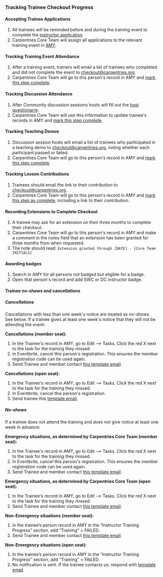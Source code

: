 ### Tracking Trainee Checkout Progress

#### Accepting Trainee Applications

1. All trainees will be reminded before and during the training event to complete the [instructor application](https://amy.carpentries.org/forms/request_training/).
1. Carpentries Core Team will assign all applications to the relevant training event in [AMY](../workshop_administration/amy_manual.html#instructor-training).

#### Tracking Training Event Attendance

1. After a training event, trainers will email a list of trainees who completed and did not complete the event to [checkout@carpentries.org](mailto:checkout@carpentries.org).
1. Carpentries Core Team will go to this person's record in AMY and [mark this step complete](../workshop_administration/amy_manual.md).

#### Tracking Discussion Attendance

1. After Community discussion sessions hosts will fill out the [host questionarre](https://goo.gl/forms/iXkMQABmO6HROfCy1). 
1. Carpentries Core Team will use this information to update trainee's records in AMY and [mark this step complete](../workshop_administration/amy_manual.md).


#### Tracking Teaching Demos

1. Discussion session hosts will email a list of trainees who participated in a teaching demo to [checkout@carpentries.org](mailto:checkout@carpentries.org), noting whether each participant passed or failed.
1. Carpentries Core Team will go to this person's record in AMY and [mark this step complete](../workshop_administration/amy_manual.md).

#### Tracking Lesson Contributions

1. Trainees should email the link to their contribution to [checkout@carpentries.org](mailto:checkout@carpentries.org).
1. Carpentries Core Team will go to this person's record in AMY and [mark this step as complete](../workshop_administration/amy_manual.md), including a link to their contribution.

#### Recording Extensions to Complete Checkout

1. A trainee may ask for an extension on their three months to complete their checkout.  
1. Carpentries Core Team will go to this person's record in AMY and make a comment in the notes field that an extension has been granted for three months from when requested.
1.  The note should read: `Extension granted through [DATE] - [Core Team INITIALS]`

#### Awarding badges

1. Search in AMY for all persons not badged but eligible for a badge.
1. Open that person's record and add SWC or DC instructor badge.

#### Trainee no-shows and cancellations

##### Cancellations

Cancellations with less than one week's notice are treated as no-shows. See below. If a trainee gives at least one week's notice that they will not be attending the event:

**Cancellations (member seat):**
1. In the Trainee's record in AMY, go to Edit --> Tasks.  Click the red X next to the task for the training they missed.
1. In Eventbrite, cancel this person's registration.  This ensures the member registration code can be used again.
1. Send Trainee and member contact [this template email](../instructor_training/email_templates_admin.html#cancellation-member-at-least-one-week-notice-online-training).

**Cancellations (open seat):**
1. In the Trainee's record in AMY, go to Edit --> Tasks.  Click the red X next to the task for the training they missed.
1. In Eventbrite, cancel this person's registration. 
1. Send trainee this [template email](../instructor_training/email_templates_admin.html#cancellation-open-applicant-at-least-one-week-notice).


##### No-shows

If a trainee does not attend the training and does not give notice at least one week in advance:

**Emergency situations, as determined by Carpentries Core Team (member seat):**
1. In the Trainee's record in AMY, go to Edit --> Tasks.  Click the red X next to the task for the training they missed.
1. In Eventbrite, cancel this person's registration.  This ensures the member registration code can be used again.
1. Send Trainee and member contact [this template email](../instructor_training/email_templates_admin.html#no-show-emergency-member-online-training).

**Emergency situations, as determined by Carpentries Core Team (open seat):**
1. In the Trainee's record in AMY, go to Edit --> Tasks.  Click the red X next to the task for the training they missed.
1. Send Trainee and member contact [this template email](../instructor_training/email_templates_admin.html#no-show-emergency-open-applicant).

**Non-Emergency situations (member seat):**
1. In the trainee’s person record in AMY in the “Instructor Training Progress” section, add “Training” = FAILED.
1. Send Trainee and member contact [this template email](../instructor_training/email_templates_admin.html#no-show-non-emergency-member-online-training).

**Non-Emergency situations (open seat):**
1. In the trainee’s person record in AMY in the “Instructor Training Progress” section, add “Training” = FAILED.
1. No notification is sent. If the trainee contacts us, respond with [template email](../instructor_training/email_templates_admin.html#no-show-non-emergency-open-applicant).
